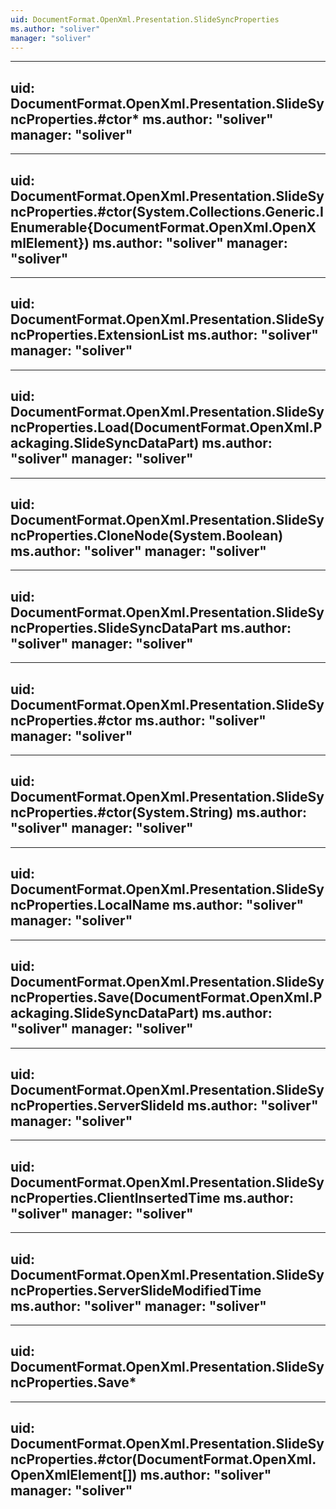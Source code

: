 ```yaml
---
uid: DocumentFormat.OpenXml.Presentation.SlideSyncProperties
ms.author: "soliver"
manager: "soliver"
---
```


---
uid: DocumentFormat.OpenXml.Presentation.SlideSyncProperties.#ctor*
ms.author: "soliver"
manager: "soliver"
---

---
uid: DocumentFormat.OpenXml.Presentation.SlideSyncProperties.#ctor(System.Collections.Generic.IEnumerable{DocumentFormat.OpenXml.OpenXmlElement})
ms.author: "soliver"
manager: "soliver"
---

---
uid: DocumentFormat.OpenXml.Presentation.SlideSyncProperties.ExtensionList
ms.author: "soliver"
manager: "soliver"
---

---
uid: DocumentFormat.OpenXml.Presentation.SlideSyncProperties.Load(DocumentFormat.OpenXml.Packaging.SlideSyncDataPart)
ms.author: "soliver"
manager: "soliver"
---

---
uid: DocumentFormat.OpenXml.Presentation.SlideSyncProperties.CloneNode(System.Boolean)
ms.author: "soliver"
manager: "soliver"
---

---
uid: DocumentFormat.OpenXml.Presentation.SlideSyncProperties.SlideSyncDataPart
ms.author: "soliver"
manager: "soliver"
---

---
uid: DocumentFormat.OpenXml.Presentation.SlideSyncProperties.#ctor
ms.author: "soliver"
manager: "soliver"
---

---
uid: DocumentFormat.OpenXml.Presentation.SlideSyncProperties.#ctor(System.String)
ms.author: "soliver"
manager: "soliver"
---

---
uid: DocumentFormat.OpenXml.Presentation.SlideSyncProperties.LocalName
ms.author: "soliver"
manager: "soliver"
---

---
uid: DocumentFormat.OpenXml.Presentation.SlideSyncProperties.Save(DocumentFormat.OpenXml.Packaging.SlideSyncDataPart)
ms.author: "soliver"
manager: "soliver"
---

---
uid: DocumentFormat.OpenXml.Presentation.SlideSyncProperties.ServerSlideId
ms.author: "soliver"
manager: "soliver"
---

---
uid: DocumentFormat.OpenXml.Presentation.SlideSyncProperties.ClientInsertedTime
ms.author: "soliver"
manager: "soliver"
---

---
uid: DocumentFormat.OpenXml.Presentation.SlideSyncProperties.ServerSlideModifiedTime
ms.author: "soliver"
manager: "soliver"
---

---
uid: DocumentFormat.OpenXml.Presentation.SlideSyncProperties.Save*
---

---
uid: DocumentFormat.OpenXml.Presentation.SlideSyncProperties.#ctor(DocumentFormat.OpenXml.OpenXmlElement[])
ms.author: "soliver"
manager: "soliver"
---
